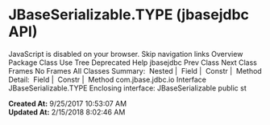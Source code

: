 # JBaseSerializable.TYPE (jbasejdbc   API)

JavaScript is disabled on your browser. Skip navigation links Overview Package Class Use Tree Deprecated Help jbasejdbc Prev Class Next Class Frames No Frames All Classes Summary:  Nested |  Field |  Constr |  Method Detail:  Field |  Constr |  Method com.jbase.jdbc.io Interface JBaseSerializable.TYPE Enclosing interface: JBaseSerializable public st  

**Created At:** 9/25/2017 10:53:07 AM  
**Updated At:** 2/15/2018 8:02:46 AM  

